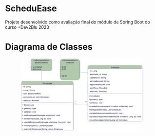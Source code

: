 # ScheduEase
Projeto desenvolvido como avaliação final do módulo de Spring Boot do curso +Dev2Blu 2023

# Diagrama de Classes

<p align="center">
   <img alt="digrama-de-classes" src="https://github.com/NeoJhonn/ScheduEase/blob/main/Documentation/Class_Diagram.png" 
  width="80%">
</p>
